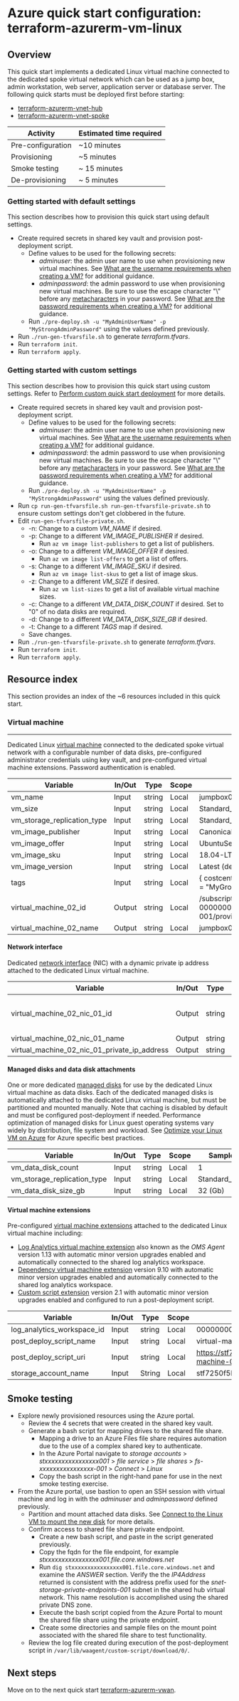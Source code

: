 # Azure quick start configuration: terraform-azurerm-vm-linux

## Overview

This quick start implements a dedicated Linux virtual machine connected to the dedicated spoke virtual network which can be used as a jump box, admin workstation, web server, application server or database server. The following quick starts must be deployed first before starting:

* [terraform-azurerm-vnet-hub](../terraform-azurerm-vnet-hub)
* [terraform-azurerm-vnet-spoke](../terraform-azurerm-vnet-spoke)

Activity | Estimated time required
--- | ---
Pre-configuration | ~10 minutes
Provisioning | ~5 minutes
Smoke testing | ~ 15 minutes
De-provisioning | ~ 5 minutes

### Getting started with default settings

This section describes how to provision this quick start using default settings.

* Create required secrets in shared key vault and provision post-deployment script.
  * Define values to be used for the following secrets:
    * *adminuser*: the admin user name to use when provisioning new virtual machines. See [What are the username requirements when creating a VM?](https://docs.microsoft.com/en-us/azure/virtual-machines/linux/faq) for additional guidance.
    * *adminpassword*: the admin password to use when provisioning new virtual machines. Be sure to use the escape character "\\" before any [metacharacters](https://www.gnu.org/software/bash/manual/bash.html#Definitions) in your password. See [What are the password requirements when creating a VM?](https://docs.microsoft.com/en-us/azure/virtual-machines/linux/faq#what-are-the-password-requirements-when-creating-a-vm) for additional guidance.
  * Run `./pre-deploy.sh -u "MyAdminUserName" -p "MyStrongAdminPassword"` using the values defined previously.
* Run `./run-gen-tfvarsfile.sh` to generate *terraform.tfvars*.  
* Run `terraform init`.
* Run `terraform apply`.

### Getting started with custom settings

This section describes how to provision this quick start using custom settings. Refer to [Perform custom quick start deployment](https://github.com/doherty100/azurequickstarts#perform-custom-quick-start-deployment) for more details.

* Create required secrets in shared key vault and provision post-deployment script.
  * Define values to be used for the following secrets:
    * *adminuser*: the admin user name to use when provisioning new virtual machines. See [What are the username requirements when creating a VM?](https://docs.microsoft.com/en-us/azure/virtual-machines/linux/faq) for additional guidance.
    * *adminpassword*: the admin password to use when provisioning new virtual machines. Be sure to use the escape character "\\" before any [metacharacters](https://www.gnu.org/software/bash/manual/bash.html#Definitions) in your password. See [What are the password requirements when creating a VM?](https://docs.microsoft.com/en-us/azure/virtual-machines/linux/faq#what-are-the-password-requirements-when-creating-a-vm) for additional guidance.
  * Run `./pre-deploy.sh -u "MyAdminUserName" -p "MyStrongAdminPassword"` using the values defined previously.
* Run `cp run-gen-tfvarsfile.sh run-gen-tfvarsfile-private.sh` to ensure custom settings don't get clobbered in the future.
* Edit `run-gen-tfvarsfile-private.sh`.
  * -n: Change to a custom *VM_NAME* if desired.
  * -p: Change to a different *VM_IMAGE_PUBLISHER* if desired.
    * Run `az vm image list-publishers` to get a list of publishers.
  * -o: Change to a different *VM_IMAGE_OFFER* if desired.
    * Run `az vm image list-offers` to get a list of offers.
  * -s: Change to a different *VM_IMAGE_SKU* if desired.
    * Run `az vm image list-skus` to get a list of image skus.
  * -z: Change to a different *VM_SIZE* if desired.
    * Run `az vm list-sizes` to get a list of available virtual machine sizes.
  * -c: Change to a different *VM_DATA_DISK_COUNT* if desired. Set to "0" of no data disks are required.
  * -d: Change to a different *VM_DATA_DISK_SIZE_GB* if desired.
  * -t: Change to a different *TAGS* map if desired.
  * Save changes.
* Run `./run-gen-tfvarsfile-private.sh` to generate *terraform.tfvars*.  
* Run `terraform init`.
* Run `terraform apply`.

## Resource index

This section provides an index of the ~6 resources included in this quick start.

### Virtual machine

---

Dedicated Linux [virtual machine](https://docs.microsoft.com/en-us/azure/azure-glossary-cloud-terminology#vm) connected to the dedicated spoke virtual network with a configurable number of data disks, pre-configured administrator credentials using key vault, and pre-configured virtual machine extensions. Password authentication is enabled.

Variable | In/Out | Type | Scope | Sample
--- | --- | --- | --- | ---
vm_name | Input | string | Local | jumpbox02
vm_size | Input | string | Local | Standard_B2s
vm_storage_replication_type | Input | string | Local | Standard_LRS
vm_image_publisher | Input | string | Local | Canonical
vm_image_offer | Input | string | Local | UbuntuServer
vm_image_sku | Input | string | Local | 18.04-LTS
vm_image_version | Input | string | Local | Latest (default)
tags | Input | string | Local | { costcenter = \"MyCostCenter\", division = \"MyDivision\", group = \"MyGroup\" }
virtual_machine_02_id | Output | string | Local | /subscriptions/00000000-0000-0000-0000-000000000000/resourceGroups/rg-vdc-nonprod-001/providers/Microsoft.Compute/virtualMachines/jumpbox02
virtual_machine_02_name | Output | string | Local | jumpbox02

#### Network interface

Dedicated [network interface](https://docs.microsoft.com/en-us/azure/virtual-network/virtual-network-network-interface) (NIC) with a dynamic private ip address attached to the dedicated Linux virtual machine.

Variable | In/Out | Type | Scope | Sample
--- | --- | --- | --- | ---
virtual_machine_02_nic_01_id | Output | string | Local | /subscriptions/f6d69ee2-34d5-4ca8-a143-7a2fc1aeca55/resourceGroups/rg-vdc-nonprod-001/providers/Microsoft.Network/networkInterfaces/nic-jumpbox02-001
virtual_machine_02_nic_01_name | Output | string | Local | nic-jumpbox02-001
virtual_machine_02_nic_01_private_ip_address | Output | string | Local | 10.2.0.5

#### Managed disks and data disk attachments

One or more dedicated [managed disks](https://docs.microsoft.com/en-us/azure/virtual-machines/windows/managed-disks-overview) for use by the dedicated Linux virtual machine as data disks. Each of the dedicated managed disks is automatically attached to the dedicated Linux virtual machine, but must be partitioned and mounted manually. Note that caching is disabled by default and must be configured post-deployment if needed. Performance optimization of managed disks for Linux guest operating systems vary widely by distribution, file system and workload. See [Optimize your Linux VM on Azure](https://docs.microsoft.com/en-us/azure/virtual-machines/linux/optimization) for Azure specific best practices.

Variable | In/Out | Type | Scope | Sample
--- | --- | --- | --- | ---
vm_data_disk_count | Input | string | Local | 1
vm_storage_replication_type | Input | string | Local | Standard_LRS
vm_data_disk_size_gb | Input | string | Local | 32 (Gb)

#### Virtual machine extensions

Pre-configured [virtual machine extensions](https://docs.microsoft.com/en-us/azure/virtual-machines/extensions/overview) attached to the dedicated Linux virtual machine including:

* [Log Analytics virtual machine extension](https://docs.microsoft.com/en-us/azure/azure-monitor/platform/agent-linux) also known as the *OMS Agent* version 1.13 with automatic minor version upgrades enabled and automatically connected to the shared log analytics workspace.
* [Dependency virtual machine extension](https://docs.microsoft.com/en-us/azure/virtual-machines/extensions/agent-dependency-linux) version 9.10 with automatic minor version upgrades enabled and automatically connected to the shared log analytics workspace.
* [Custom script extension](https://docs.microsoft.com/en-us/azure/virtual-machines/extensions/custom-script-linux) version 2.1 with automatic minor version upgrades enabled and configured to run a post-deployment script.

Variable | In/Out | Type | Scope | Sample
--- | --- | --- | --- | ---
log_analytics_workspace_id | Input | string | Local | 00000000-0000-0000-0000-000000000000
post_deploy_script_name | Input | string | Local | virtual-machine-02-post-deploy.sh (Default)
post_deploy_script_uri | Input | string | Local | <https://stf7250f5be032d651001.blob.core.windows.net/scripts/virtual-machine-02-post-deploy.sh>
storage_account_name | Input | String | Local | stf7250f5be032d651001

## Smoke testing

* Explore newly provisioned resources using the Azure portal.
  * Review the 4 secrets that were created in the shared key vault.
  * Generate a bash script for mapping drives to the shared file share.
    * Mapping a drive to an Azure Files file share requires automation due to the use of a complex shared key to authenticate.
    * In the Azure Portal navigate to *storage accounts* > *stxxxxxxxxxxxxxxxx001* > *file service* > *file shares* > *fs-xxxxxxxxxxxxxxxx-001* > *Connect* > *Linux*
    * Copy the bash script in the right-hand pane for use in the next smoke testing exercise.
* From the Azure portal, use bastion to open an SSH session with virtual machine and log in with the *adminuser* and *adminpassword* defined previously.
  * Partition and mount attached data disks.  See [Connect to the Linux VM to mount the new disk](https://docs.microsoft.com/en-us/azure/virtual-machines/linux/add-disk#connect-to-the-linux-vm-to-mount-the-new-disk) for more details.
  * Confirm access to shared file share private endpoint.
    * Create a new bash script, and paste in the script generated previously.
    * Copy the fqdn for the file endpoint, for example *stxxxxxxxxxxxxxxxx001.file.core.windows.net*
    * Run `dig stxxxxxxxxxxxxxxxx001.file.core.windows.net` and examine the *ANSWER* section. Verify the the *IP4Address* returned is consistent with the address prefix used for the *snet-storage-private-endpoints-001* subnet in the shared hub virtual network. This name resolution is accomplished using the shared private DNS zone.
    * Execute the bash script copied from the Azure Portal to mount the shared file share using the private endpoint.
    * Create some directories and sample files on the mount point associated with the shared file share to test functionality.
  * Review the log file created during execution of the post-deployment script in `/var/lib/waagent/custom-script/download/0/`.
  
## Next steps

Move on to the next quick start [terraform-azurerm-vwan](../terraform-azurerm-vwan).
